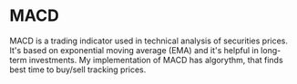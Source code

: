 # MACD
MACD is a trading indicator used in technical analysis of securities prices. It's based on exponential moving average (EMA) and it's helpful in long-term investments.
My implementation of MACD has algorythm, that finds best time to buy/sell tracking prices.
